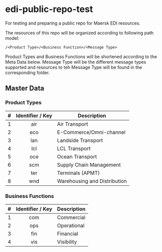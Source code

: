 # edi-public-repo-test
For testing and preparing a public repo for Maersk EDI resources.

The resources of this repo will be organized according to following path model:

`
/<Product Type>/<Business Function>/<Message Type>
`

Product Types and Business Functions will be shortened according to the Meta Data below.
Message Type will be the different message types supported and resources to teh Message Type will be found in the corresponding folder.

## Master Data

### Product Types
| # | Identifier / Key | Description                  |
| - | :--------------: | ---------------------------- |
| 1 | air              | Air Transport                |
| 2 | eco              | E-Commerce/Omni-channel      |
| 3 | lan              | Landside Transport           |
| 4 | lcl              | LCL Transport                |
| 5 | oce              | Ocean Transport              |
| 6 | scm              | Supply Chain Management      |
| 7 | ter              | Terminals (APMT)             |
| 8 | wnd              | Warehousing and Distribution |

### Business Functions
| # | Identifier / Key | Description            |
| - | :--------------: | ---------------------- |
| 1 | com              | Commercial             |
| 2 | ops              | Operational            |
| 3 | fin              | Financial              |
| 4 | vis              | Visibility             |
